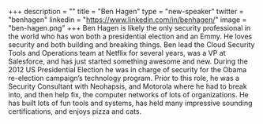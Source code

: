 +++
description = ""
title = "Ben Hagen"
type = "new-speaker"
twitter = "benhagen"
linkedin = "https://www.linkedin.com/in/benhagen/"
image = "ben-hagen.png"
+++
Ben Hagen is likely the only security professional in the world who has won both a presidential election and an Emmy. He loves security and both building and breaking things. Ben lead the Cloud Security Tools and Operations team at Netflix for several years, was a VP at Salesforce, and has just started something awesome and new. During the 2012 US Presidential Election he was in charge of security for the Obama re-election campaign’s technology program. Prior to this role, he was a Security Consultant with Neohapsis, and Motorola where he had to break into, and then help fix, the computer networks of lots of organizations. He has built lots of fun tools and systems, has held many impressive sounding certifications, and enjoys pizza and cats.